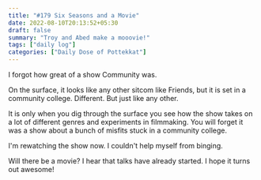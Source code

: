 ```yaml
---
title: "#179 Six Seasons and a Movie"
date: 2022-08-10T20:13:52+05:30
draft: false
summary: "Troy and Abed make a mooovie!"
tags: ["daily log"]
categories: ["Daily Dose of Pottekkat"]
---
```


I forgot how great of a show Community was.

On the surface, it looks like any other sitcom like Friends, but it is set in a community college. Different. But just like any other.

It is only when you dig through the surface you see how the show takes on a lot of different genres and experiments in filmmaking. You will forget it was a show about a bunch of misfits stuck in a community college.

I'm rewatching the show now. I couldn't help myself from binging.

Will there be a movie? I hear that talks have already started. I hope it turns out awesome!
